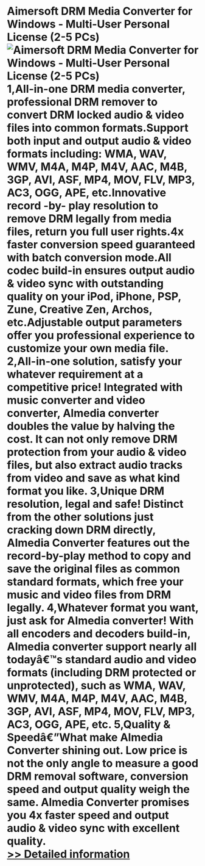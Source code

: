 # Aimersoft DRM Media Converter for Windows - Multi-User Personal License (2-5 PCs)<br />![Aimersoft DRM Media Converter for Windows - Multi-User Personal License (2-5 PCs)](https://mycommerce.akamaized.net/api/pimages/P300952601/BIG/300952601.PNG)<br />1,All-in-one DRM media converter, professional DRM remover to convert DRM locked audio & video files into common formats.Support both input and output audio & video formats including: WMA, WAV, WMV, M4A, M4P, M4V, AAC, M4B, 3GP, AVI, ASF, MP4, MOV, FLV, MP3, AC3, OGG, APE, etc.Innovative record -by- play resolution to remove DRM legally from media files, return you full user rights.4x faster conversion speed guaranteed with batch conversion mode.All codec build-in ensures output audio & video sync with outstanding quality on your iPod, iPhone, PSP, Zune, Creative Zen, Archos, etc.Adjustable output parameters offer you professional experience to customize your own media file. 2,All-in-one solution, satisfy your whatever requirement at a competitive price! Integrated with music converter and video converter, Almedia converter doubles the value by halving the cost. It can not only remove DRM protection from your audio & video files, but also extract audio tracks from video and save as what kind format you like. 3,Unique DRM resolution, legal and safe! Distinct from the other solutions just cracking down DRM directly, Almedia Converter features out the record-by-play method to copy and save the original files as common standard formats, which free your music and video files from DRM legally. 4,Whatever format you want, just ask for Almedia converter! With all encoders and decoders build-in, Almedia converter support nearly all todayâ€™s standard audio and video formats (including DRM protected or unprotected), such as WMA, WAV, WMV, M4A, M4P, M4V, AAC, M4B, 3GP, AVI, ASF, MP4, MOV, FLV, MP3, AC3, OGG, APE, etc. 5,Quality & Speedâ€”What make Almedia Converter shining out. Low price is not the only angle to measure a good DRM removal software, conversion speed and output quality weigh the same. Almedia Converter promises you 4x faster speed and output audio & video sync with excellent quality.<br />[>> Detailed information](https://secure.shareit.com/shareit/product.html?productid=300952601&affiliateid=200057808)
